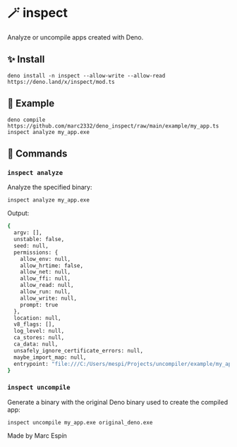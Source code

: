 # 🪄 inspect

Analyze or uncompile apps created with Deno.

## ✨ Install

```shell
deno install -n inspect --allow-write --allow-read https://deno.land/x/inspect/mod.ts
```

## 📝 Example

```
deno compile https://github.com/marc2332/deno_inspect/raw/main/example/my_app.ts
inspect analyze my_app.exe
```

## 🤔 Commands

### `inspect analyze`

Analyze the specified binary:

```shell
inspect analyze my_app.exe
```

Output:

```sh
{
  argv: [],
  unstable: false,
  seed: null,
  permissions: {
    allow_env: null,
    allow_hrtime: false,
    allow_net: null,
    allow_ffi: null,
    allow_read: null,
    allow_run: null,
    allow_write: null,
    prompt: true
  },
  location: null,
  v8_flags: [],
  log_level: null,
  ca_stores: null,
  ca_data: null,
  unsafely_ignore_certificate_errors: null,
  maybe_import_map: null,
  entrypoint: "file:///C:/Users/mespi/Projects/uncompiler/example/my_app.ts"
}
```

### `inspect uncompile`

Generate a binary with the original Deno binary used to create the compiled app:

```
inspect uncompile my_app.exe original_deno.exe
```



Made by Marc Espín